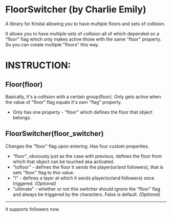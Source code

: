 # FloorSwitcher (by Charlie Emily)
A library for Kristal allowing you to have multiple floors and sets of collision.

It allows you to have multiple sets of collision all of which depended on a "floor" flag which only makes active those with the same "floor" property. So you can create multiple "floors" this way.

# INSTRUCTION:

## Floor(floor)

Basically, it's a collision with a certain group(floor). Only gets active when the value of "floor" flag equals it's own "flag" property.
- Only has one property - "floor" which defines the floor that object belongs.

## FloorSwitcher(floor_switcher)

Changes the "floor" flag upon entering. Has four custom properties.

- "floor", obviously just as the case with previous, defines the floor from which that object can be touched aka activated.
- "tofloor" - defines the floor it sends the player(or/and followers), that is sets "floor" flag to this value.
- "l" - defines a layer at which it sends player(or/and followers) once triggered. *(Optional)*
- "ultimate" - whether or not this switcher should ignore the "floor" flag and always be triggered by the characters. False is default. *(Optional)*

-----

It supports followers now.
